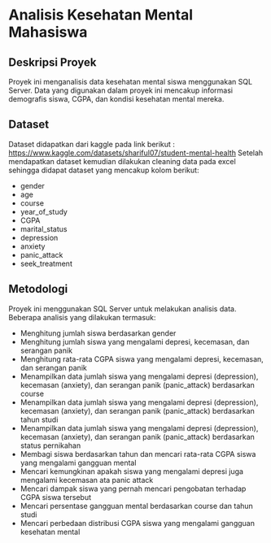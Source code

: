 # Analisis Kesehatan Mental Mahasiswa

## Deskripsi Proyek
Proyek ini menganalisis data kesehatan mental siswa menggunakan SQL Server. Data yang digunakan dalam proyek ini mencakup informasi demografis siswa, CGPA, dan kondisi kesehatan mental mereka.

## Dataset
Dataset didapatkan dari kaggle pada link berikut : https://www.kaggle.com/datasets/shariful07/student-mental-health
Setelah mendapatkan dataset kemudian dilakukan cleaning data pada excel sehingga didapat dataset yang mencakup kolom berikut:

- gender
- age
- course
- year_of_study
- CGPA
- marital_status
- depression
- anxiety
- panic_attack
- seek_treatment

## Metodologi
Proyek ini menggunakan SQL Server untuk melakukan analisis data. Beberapa analisis yang dilakukan termasuk:

- Menghitung jumlah siswa berdasarkan gender
- Menghitung jumlah siswa yang mengalami depresi, kecemasan, dan serangan panik
- Menghitung rata-rata CGPA siswa yang mengalami depresi, kecemasan, dan serangan panik
- Menampilkan data jumlah siswa yang mengalami depresi (depression), kecemasan (anxiety), dan serangan panik (panic_attack) berdasarkan course
- Menampilkan data jumlah siswa yang mengalami depresi (depression), kecemasan (anxiety), dan serangan panik (panic_attack) berdasarkan tahun studi
- Menampilkan data jumlah siswa yang mengalami depresi (depression), kecemasan (anxiety), dan serangan panik (panic_attack) berdasarkan status pernikahan
- Membagi siswa berdasarkan tahun dan mencari rata-rata CGPA siswa yang mengalami gangguan mental
- Mencari kemungkinan apakah siswa yang mengalami depresi juga mengalami kecemasan ata panic attack
- Mencari dampak siswa yang pernah mencari pengobatan terhadap CGPA siswa tersebut
- Mencari persentase gangguan mental berdasarkan course dan tahun studi
- Mencari perbedaan distribusi CGPA siswa yang mengalami gangguan kesehatan mental
